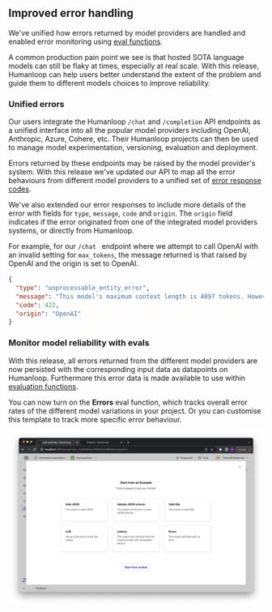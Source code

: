 ## Improved error handling

We've unified how errors returned by model providers are handled and enabled error monitoring using [eval functions](/docs/evaluate-your-model).

A common production pain point we see is that hosted SOTA language models can still be flaky at times, especially at real scale. With this release, Humanloop can help users better understand the extent of the problem and guide them to different models choices to improve reliability.

### Unified errors

Our users integrate the Humanloop `/chat` and `/completion` API endpoints as a unified interface into all the popular model providers including OpenAI, Anthropic, Azure, Cohere, etc. Their Humanloop projects can then be used to manage model experimentation, versioning, evaluation and deployment.

Errors returned by these endpoints may be raised by the model provider's system. With this release we've updated our API to map all the error behaviours from different model providers to a unified set of [error response codes](/api-reference/introduction/errors#http-error-codes). 

We've also extended our error responses to include more details of the error with fields for `type`, `message`, `code` and `origin`. The `origin` field indicates if the error originated from one of the integrated model providers systems, or directly from Humanloop.

For example, for our `/chat ` endpoint where we attempt to call OpenAI with an invalid setting for `max_tokens`, the message returned is that raised by OpenAI and the origin is set to OpenAI.

```json
{    
  "type": "unprocessable_entity_error",
  "message": "This model's maximum context length is 4097 tokens. However, you requested 10000012 tokens (12 in the messages, 10000000 in the completion). Please reduce the length of the messages or completion.",
  "code": 422,
  "origin": "OpenAI"
}
```

### Monitor model reliability with evals

With this release, all errors returned from the different model providers are now persisted with the corresponding input data as datapoints on Humanloop. Furthermore this error data is made available to use within [evaluation functions](/docs/evaluate-your-model).

You can now turn on the **Errors** eval function, which tracks overall error rates of the different model variations in your project. Or you can customise this template to track more specific error behaviour.

<img src="../../../assets/images/5d34c06-Screenshot_2023-07-30_at_22.34.29.png" alt="Errors evaluation function template now available" />